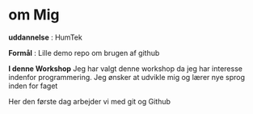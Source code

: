 # om Mig 

**uddannelse** : HumTek

**Formål** : Lille demo repo om brugen af github

__I denne Workshop__ Jeg har valgt denne workshop da jeg har interesse indenfor programmering. Jeg ønsker at udvikle mig og lærer nye sprog inden for faget 

Her den første dag arbejder vi med git og Github

